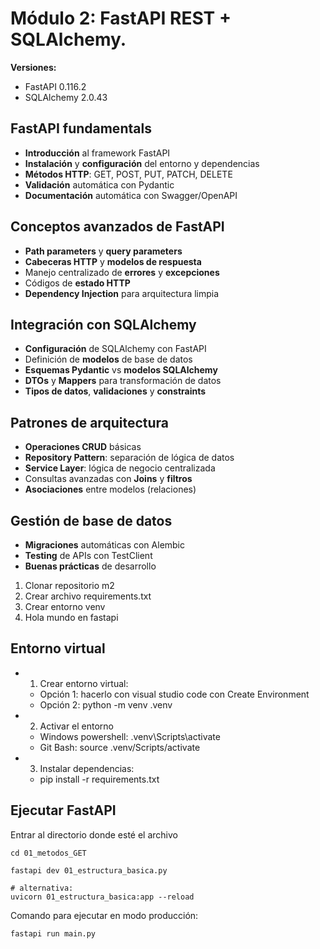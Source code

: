 # Módulo 2: FastAPI REST + SQLAlchemy.

**Versiones:** 
- FastAPI 0.116.2
- SQLAlchemy 2.0.43

## FastAPI fundamentals
- **Introducción** al framework FastAPI
- **Instalación** y **configuración** del entorno y dependencias
- **Métodos HTTP**: GET, POST, PUT, PATCH, DELETE
- **Validación** automática con Pydantic
- **Documentación** automática con Swagger/OpenAPI

## Conceptos avanzados de FastAPI
- **Path parameters** y **query parameters**
- **Cabeceras HTTP** y **modelos de respuesta**
- Manejo centralizado de **errores** y **excepciones**
- Códigos de **estado HTTP**
- **Dependency Injection** para arquitectura limpia

## Integración con SQLAlchemy
- **Configuración** de SQLAlchemy con FastAPI
- Definición de **modelos** de base de datos
- **Esquemas Pydantic** vs **modelos SQLAlchemy**
- **DTOs** y **Mappers** para transformación de datos
- **Tipos de datos**, **validaciones** y **constraints**

## Patrones de arquitectura
- **Operaciones CRUD** básicas
- **Repository Pattern**: separación de lógica de datos
- **Service Layer**: lógica de negocio centralizada
- Consultas avanzadas con **Joins** y **filtros**
- **Asociaciones** entre modelos (relaciones)

## Gestión de base de datos
- **Migraciones** automáticas con Alembic
- **Testing** de APIs con TestClient
- **Buenas prácticas** de desarrollo


1. Clonar repositorio m2
2. Crear archivo requirements.txt
3. Crear entorno venv
4. Hola mundo en fastapi

## Entorno virtual

* 1. Crear entorno virtual:
    * Opción 1: hacerlo con visual studio code con Create Environment
    * Opción 2: python -m venv .venv

* 2. Activar el entorno
    * Windows powershell: .venv\Scripts\activate
    * Git Bash: source .venv/Scripts/activate

* 3. Instalar dependencias:
    * pip install -r requirements.txt

## Ejecutar FastAPI

Entrar al directorio donde esté el archivo

```shell
cd 01_metodos_GET

fastapi dev 01_estructura_basica.py

# alternativa:
uvicorn 01_estructura_basica:app --reload
```

Comando para ejecutar en modo producción:

```shell
fastapi run main.py
```

